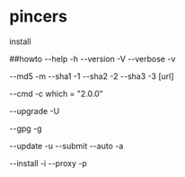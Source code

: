 # pincers
install 

##howto
--help -h
--version -V
--verbose -v

--md5 -m <sum>
--sha1 -1 <sum>
--sha2 -2 <sum>
--sha3 -3 <sum>
[url]

--cmd -c <command>
which = "2.0.0"

--upgrade -U

--gpg -g <signing-key>

--update -u
--submit
--auto -a

--install -i <pkg>
--proxy -p
